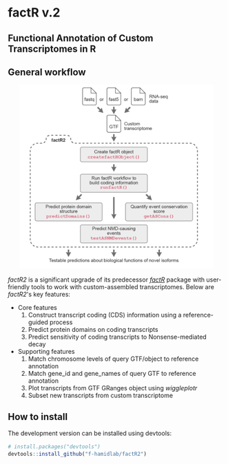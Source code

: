 # **factR v.2**

## Functional Annotation of Custom Transcriptomes in R

## General workflow
<p align="center">
  <img src="man/figures/factR2.png" width="450"/>
</p>

*factR2* is a significant upgrade of its predecessor 
[*factR*](https://fursham-h.github.io/factR/) package with user-friendly tools to work 
with custom-assembled transcriptomes. Below are *factR2*'s key features:

* Core features 
  1. Construct transcript coding (CDS) information 
  using a reference-guided process
  2. Predict protein domains on coding transcripts
  3. Predict sensitivity of coding transcripts to Nonsense-mediated decay
* Supporting features 
  1. Match chromosome levels of query GTF/object to reference annotation
  2. Match gene_id and gene_names of query GTF to reference annotation
  3. Plot transcripts from GTF GRanges object using *wiggleplotr*
  4. Subset new transcripts from custom transcriptome
  
## How to install
The development version can be installed using devtools:
```r
# install.packages("devtools")
devtools::install_github("f-hamidlab/factR2")
```


